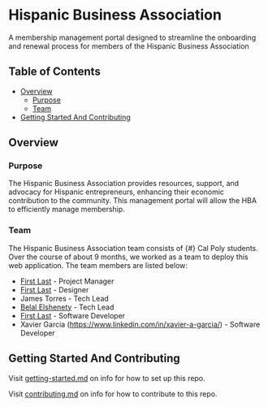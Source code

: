 # Hispanic Business Association

A membership management portal designed to streamline the onboarding and renewal process for members of the Hispanic Business Association

## Table of Contents

- [Overview](#overview)
  - [Purpose](#purpose)
  - [Team](#team)
- [Getting Started And Contributing](#getting-started-and-contributing)

## Overview

### Purpose

The Hispanic Business Association provides resources, support, and advocacy for Hispanic entrepreneurs, enhancing their economic contribution to the community. This management portal will allow the HBA to efficiently manage membership.

### Team

The Hispanic Business Association team consists of {#} Cal Poly students. Over the course of about 9 months, we worked as a team to deploy this web application. The team members are listed below:

- [First Last](https://www.linkedin.com/) - Project Manager
- [First Last](https://www.linkedin.com/) - Designer
- James Torres - Tech Lead
- [Belal Elshenety](https://www.linkedin.com/in/belal-elshenety) - Tech Lead
- [First Last](https://www.linkedin.com/) - Software Developer
- Xavier Garcia (https://www.linkedin.com/in/xavier-a-garcia/) - Software Developer

## Getting Started And Contributing

Visit [getting-started.md](docs/getting-started.md) on info for how to set up this repo.

Visit [contributing.md](docs/contributing.md) on info for how to contribute to this repo.
